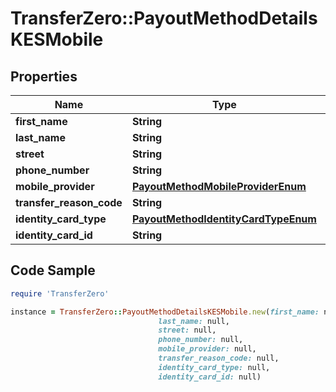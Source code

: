 # TransferZero::PayoutMethodDetailsKESMobile

## Properties

Name | Type | Description | Notes
------------ | ------------- | ------------- | -------------
**first_name** | **String** |  | 
**last_name** | **String** |  | 
**street** | **String** |  | 
**phone_number** | **String** |  | 
**mobile_provider** | [**PayoutMethodMobileProviderEnum**](PayoutMethodMobileProviderEnum.md) |  | 
**transfer_reason_code** | **String** |  | 
**identity_card_type** | [**PayoutMethodIdentityCardTypeEnum**](PayoutMethodIdentityCardTypeEnum.md) |  | 
**identity_card_id** | **String** |  | 

## Code Sample

```ruby
require 'TransferZero'

instance = TransferZero::PayoutMethodDetailsKESMobile.new(first_name: null,
                                 last_name: null,
                                 street: null,
                                 phone_number: null,
                                 mobile_provider: null,
                                 transfer_reason_code: null,
                                 identity_card_type: null,
                                 identity_card_id: null)
```


